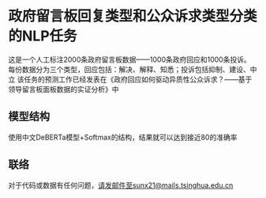 # 政府留言板回复类型和公众诉求类型分类的NLP任务

这是一个人工标注2000条政府留言板数据——1000条政府回应和1000条投诉。每份数据分为三个类型，回应包括：解决、解释、知悉；投诉包括抑制、建设、中立
该任务的预测工作已经发表在《政府回应如何驱动异质性公众诉求？——基于领导留言板面板数据的实证分析》中

## 模型结构
使用中文DeBERTa模型+Softmax的结构，结果就可以达到接近80的准确率

## 联络
对于代码或数据有任何问题，请发邮件至sunx21@mails.tsinghua.edu.cn

